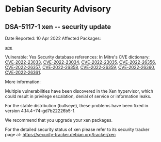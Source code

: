 
Debian Security Advisory
========================


DSA-5117-1 xen -- security update
---------------------------------



Date Reported:
10 Apr 2022
Affected Packages:

[xen](https://packages.debian.org/src:xen)

Vulnerable:
Yes
Security database references:
In Mitre's CVE dictionary: [CVE-2022-23033](https://security-tracker.debian.org/tracker/CVE-2022-23033), [CVE-2022-23034](https://security-tracker.debian.org/tracker/CVE-2022-23034), [CVE-2022-23035](https://security-tracker.debian.org/tracker/CVE-2022-23035), [CVE-2022-26356](https://security-tracker.debian.org/tracker/CVE-2022-26356), [CVE-2022-26357](https://security-tracker.debian.org/tracker/CVE-2022-26357), [CVE-2022-26358](https://security-tracker.debian.org/tracker/CVE-2022-26358), [CVE-2022-26359](https://security-tracker.debian.org/tracker/CVE-2022-26359), [CVE-2022-26360](https://security-tracker.debian.org/tracker/CVE-2022-26360), [CVE-2022-26361](https://security-tracker.debian.org/tracker/CVE-2022-26361).  

More information:

Multiple vulnerabilities have been discovered in the Xen hypervisor, which
could result in privilege escalation, denial of service or information leaks.


For the stable distribution (bullseye), these problems have been fixed in
version 4.14.4+74-gd7b22226b5-1.


We recommend that you upgrade your xen packages.


For the detailed security status of xen please refer to
its security tracker page at:
<https://security-tracker.debian.org/tracker/xen>





